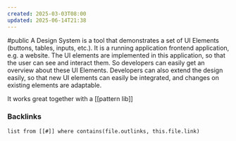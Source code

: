 ```yaml
---
created: 2025-03-03T08:00
updated: 2025-06-14T21:38
---
```

#public
A Design System is a tool that demonstrates a set of UI Elements (buttons, tables, inputs, etc.). It is a running application frontend application, e.g. a website. The UI elements are implemented in this application, so that the user can see and interact them. So developers can easily get an overview about these UI Elements.
Developers can also extend the design easily, so that new UI elements can easily be integrated, and changes on existing elements are adaptable. 

It works great together with a [[pattern lib]]


### Backlinks
```dataview 
list from [[#]] where contains(file.outlinks, this.file.link)
```


